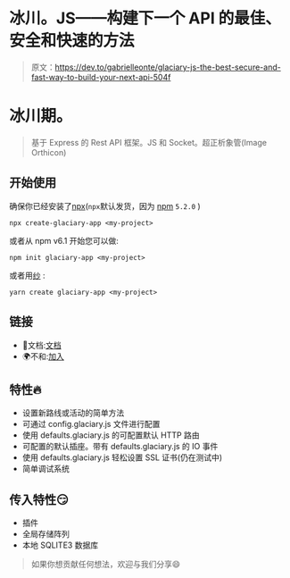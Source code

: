 # 冰川。JS——构建下一个 API 的最佳、安全和快速的方法

> 原文：<https://dev.to/gabrielleonte/glaciary-js-the-best-secure-and-fast-way-to-build-your-next-api-504f>

# 冰川期。

> 基于 Express 的 Rest API 框架。JS 和 Socket。超正析象管(Image Orthicon)

## 开始使用

确保你已经安装了[npx](https://www.npmjs.com/package/npx)(`npx`默认发货，因为 [npm](https://www.npmjs.com/get-npm) `5.2.0` )

```
npx create-glaciary-app <my-project> 
```

或者从 npm v6.1 开始您可以做:

```
npm init glaciary-app <my-project> 
```

或者用[纱](https://yarnpkg.com/en/) :

```
yarn create glaciary-app <my-project> 
```

## 链接

*   📖文档:[文档](https://github.com/GabrielLeonte/glaciary-docs)
*   🌍不和:[加入](https://discord.gg/h3uKEt4)

## 特性🔥

*   设置新路线或活动的简单方法
*   可通过 config.glaciary.js 文件进行配置
*   使用 defaults.glaciary.js 的可配置默认 HTTP 路由
*   可配置的默认插座。带有 defaults.glaciary.js 的 IO 事件
*   使用 defaults.glaciary.js 轻松设置 SSL 证书(仍在测试中)
*   简单调试系统

## 传入特性😏

*   插件
*   全局存储阵列
*   本地 SQLITE3 数据库

> 如果你想贡献任何想法，欢迎与我们分享😄